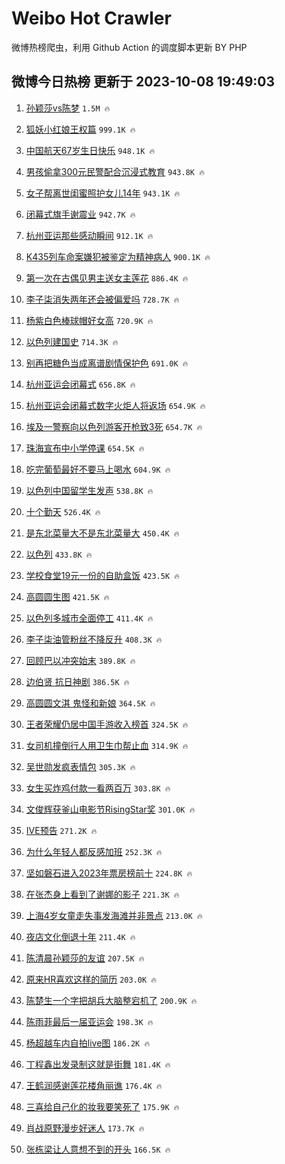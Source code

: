 # Weibo Hot Crawler 



微博热榜爬虫，利用 Github Action 的调度脚本更新 BY PHP 


## 微博今日热榜 更新于 2023-10-08 19:49:03 
1. [孙颖莎vs陈梦](https://s.weibo.com/weibo?q=%E5%AD%99%E9%A2%96%E8%8E%8Evs%E9%99%88%E6%A2%A6&t=31&band_rank=1&Refer=top) `1.5M 🔥` 

1. [狐妖小红娘王权篇](https://s.weibo.com/weibo?q=%E7%8B%90%E5%A6%96%E5%B0%8F%E7%BA%A2%E5%A8%98%E7%8E%8B%E6%9D%83%E7%AF%87&t=31&band_rank=2&Refer=top) `999.1K 🔥` 

1. [中国航天67岁生日快乐](https://s.weibo.com/weibo?q=%23%E4%B8%AD%E5%9B%BD%E8%88%AA%E5%A4%A967%E5%B2%81%E7%94%9F%E6%97%A5%E5%BF%AB%E4%B9%90%23&t=31&band_rank=3&Refer=top) `948.1K 🔥` 

1. [男孩偷拿300元民警配合沉浸式教育](https://s.weibo.com/weibo?q=%23%E7%94%B7%E5%AD%A9%E5%81%B7%E6%8B%BF300%E5%85%83%E6%B0%91%E8%AD%A6%E9%85%8D%E5%90%88%E6%B2%89%E6%B5%B8%E5%BC%8F%E6%95%99%E8%82%B2%23&t=31&band_rank=4&Refer=top) `943.8K 🔥` 

1. [女子帮离世闺蜜照护女儿14年](https://s.weibo.com/weibo?q=%23%E5%A5%B3%E5%AD%90%E5%B8%AE%E7%A6%BB%E4%B8%96%E9%97%BA%E8%9C%9C%E7%85%A7%E6%8A%A4%E5%A5%B3%E5%84%BF14%E5%B9%B4%23&t=31&band_rank=5&Refer=top) `943.1K 🔥` 

1. [闭幕式旗手谢震业](https://s.weibo.com/weibo?q=%23%E9%97%AD%E5%B9%95%E5%BC%8F%E6%97%97%E6%89%8B%E8%B0%A2%E9%9C%87%E4%B8%9A%23&t=31&band_rank=6&Refer=top) `942.7K 🔥` 

1. [杭州亚运那些感动瞬间](https://s.weibo.com/weibo?q=%23%E6%9D%AD%E5%B7%9E%E4%BA%9A%E8%BF%90%E9%82%A3%E4%BA%9B%E6%84%9F%E5%8A%A8%E7%9E%AC%E9%97%B4%23&t=31&band_rank=7&Refer=top) `912.1K 🔥` 

1. [K435列车命案嫌犯被鉴定为精神病人](https://s.weibo.com/weibo?q=%23K435%E5%88%97%E8%BD%A6%E5%91%BD%E6%A1%88%E5%AB%8C%E7%8A%AF%E8%A2%AB%E9%89%B4%E5%AE%9A%E4%B8%BA%E7%B2%BE%E7%A5%9E%E7%97%85%E4%BA%BA%23&t=31&band_rank=8&Refer=top) `900.1K 🔥` 

1. [第一次在古偶见男主送女主莲花](https://s.weibo.com/weibo?q=%23%E7%AC%AC%E4%B8%80%E6%AC%A1%E5%9C%A8%E5%8F%A4%E5%81%B6%E8%A7%81%E7%94%B7%E4%B8%BB%E9%80%81%E5%A5%B3%E4%B8%BB%E8%8E%B2%E8%8A%B1%23&t=31&band_rank=9&Refer=top) `886.4K 🔥` 

1. [李子柒消失两年还会被偏爱吗](https://s.weibo.com/weibo?q=%23%E6%9D%8E%E5%AD%90%E6%9F%92%E6%B6%88%E5%A4%B1%E4%B8%A4%E5%B9%B4%E8%BF%98%E4%BC%9A%E8%A2%AB%E5%81%8F%E7%88%B1%E5%90%97%23&t=31&band_rank=10&Refer=top) `728.7K 🔥` 

1. [杨紫白色棒球帽好女高](https://s.weibo.com/weibo?q=%23%E6%9D%A8%E7%B4%AB%E7%99%BD%E8%89%B2%E6%A3%92%E7%90%83%E5%B8%BD%E5%A5%BD%E5%A5%B3%E9%AB%98%23&t=31&band_rank=11&Refer=top) `720.9K 🔥` 

1. [以色列建国史](https://s.weibo.com/weibo?q=%23%E4%BB%A5%E8%89%B2%E5%88%97%E5%BB%BA%E5%9B%BD%E5%8F%B2%23&t=31&band_rank=12&Refer=top) `714.3K 🔥` 

1. [别再把糖色当成离谱剧情保护色](https://s.weibo.com/weibo?q=%23%E5%88%AB%E5%86%8D%E6%8A%8A%E7%B3%96%E8%89%B2%E5%BD%93%E6%88%90%E7%A6%BB%E8%B0%B1%E5%89%A7%E6%83%85%E4%BF%9D%E6%8A%A4%E8%89%B2%23&t=31&band_rank=13&Refer=top) `691.0K 🔥` 

1. [杭州亚运会闭幕式](https://s.weibo.com/weibo?q=%23%E6%9D%AD%E5%B7%9E%E4%BA%9A%E8%BF%90%E4%BC%9A%E9%97%AD%E5%B9%95%E5%BC%8F%23&t=31&band_rank=14&Refer=top) `656.8K 🔥` 

1. [杭州亚运会闭幕式数字火炬人将返场](https://s.weibo.com/weibo?q=%23%E6%9D%AD%E5%B7%9E%E4%BA%9A%E8%BF%90%E4%BC%9A%E9%97%AD%E5%B9%95%E5%BC%8F%E6%95%B0%E5%AD%97%E7%81%AB%E7%82%AC%E4%BA%BA%E5%B0%86%E8%BF%94%E5%9C%BA%23&t=31&band_rank=15&Refer=top) `654.9K 🔥` 

1. [埃及一警察向以色列游客开枪致3死](https://s.weibo.com/weibo?q=%23%E5%9F%83%E5%8F%8A%E4%B8%80%E8%AD%A6%E5%AF%9F%E5%90%91%E4%BB%A5%E8%89%B2%E5%88%97%E6%B8%B8%E5%AE%A2%E5%BC%80%E6%9E%AA%E8%87%B43%E6%AD%BB%23&t=31&band_rank=16&Refer=top) `654.7K 🔥` 

1. [珠海宣布中小学停课](https://s.weibo.com/weibo?q=%23%E7%8F%A0%E6%B5%B7%E5%AE%A3%E5%B8%83%E4%B8%AD%E5%B0%8F%E5%AD%A6%E5%81%9C%E8%AF%BE%23&t=31&band_rank=17&Refer=top) `654.5K 🔥` 

1. [吃完葡萄最好不要马上喝水](https://s.weibo.com/weibo?q=%E5%90%83%E5%AE%8C%E8%91%A1%E8%90%84%E6%9C%80%E5%A5%BD%E4%B8%8D%E8%A6%81%E9%A9%AC%E4%B8%8A%E5%96%9D%E6%B0%B4&t=31&band_rank=18&Refer=top) `604.9K 🔥` 

1. [以色列中国留学生发声](https://s.weibo.com/weibo?q=%23%E4%BB%A5%E8%89%B2%E5%88%97%E4%B8%AD%E5%9B%BD%E7%95%99%E5%AD%A6%E7%94%9F%E5%8F%91%E5%A3%B0%23&t=31&band_rank=19&Refer=top) `538.8K 🔥` 

1. [十个勤天](https://s.weibo.com/weibo?q=%E5%8D%81%E4%B8%AA%E5%8B%A4%E5%A4%A9&t=31&band_rank=20&Refer=top) `526.4K 🔥` 

1. [是东北菜量大不是东北菜量大](https://s.weibo.com/weibo?q=%23%E6%98%AF%E4%B8%9C%E5%8C%97%E8%8F%9C%E9%87%8F%E5%A4%A7%E4%B8%8D%E6%98%AF%E4%B8%9C%E5%8C%97%E8%8F%9C%E9%87%8F%E5%A4%A7%23&t=31&band_rank=21&Refer=top) `450.4K 🔥` 

1. [以色列](https://s.weibo.com/weibo?q=%E4%BB%A5%E8%89%B2%E5%88%97&t=31&band_rank=22&Refer=top) `433.8K 🔥` 

1. [学校食堂19元一份的自助盒饭](https://s.weibo.com/weibo?q=%E5%AD%A6%E6%A0%A1%E9%A3%9F%E5%A0%8219%E5%85%83%E4%B8%80%E4%BB%BD%E7%9A%84%E8%87%AA%E5%8A%A9%E7%9B%92%E9%A5%AD&t=31&band_rank=23&Refer=top) `423.5K 🔥` 

1. [高圆圆生图](https://s.weibo.com/weibo?q=%23%E9%AB%98%E5%9C%86%E5%9C%86%E7%94%9F%E5%9B%BE%23&t=31&band_rank=24&Refer=top) `421.5K 🔥` 

1. [以色列多城市全面停工](https://s.weibo.com/weibo?q=%23%E4%BB%A5%E8%89%B2%E5%88%97%E5%A4%9A%E5%9F%8E%E5%B8%82%E5%85%A8%E9%9D%A2%E5%81%9C%E5%B7%A5%23&t=31&band_rank=25&Refer=top) `411.4K 🔥` 

1. [李子柒油管粉丝不降反升](https://s.weibo.com/weibo?q=%23%E6%9D%8E%E5%AD%90%E6%9F%92%E6%B2%B9%E7%AE%A1%E7%B2%89%E4%B8%9D%E4%B8%8D%E9%99%8D%E5%8F%8D%E5%8D%87%23&t=31&band_rank=26&Refer=top) `408.3K 🔥` 

1. [回顾巴以冲突始末](https://s.weibo.com/weibo?q=%23%E5%9B%9E%E9%A1%BE%E5%B7%B4%E4%BB%A5%E5%86%B2%E7%AA%81%E5%A7%8B%E6%9C%AB%23&t=31&band_rank=27&Refer=top) `389.8K 🔥` 

1. [边伯贤 抗日神剧](https://s.weibo.com/weibo?q=%E8%BE%B9%E4%BC%AF%E8%B4%A4%20%E6%8A%97%E6%97%A5%E7%A5%9E%E5%89%A7&t=31&band_rank=28&Refer=top) `386.5K 🔥` 

1. [高圆圆文淇 鬼怪和新娘](https://s.weibo.com/weibo?q=%E9%AB%98%E5%9C%86%E5%9C%86%E6%96%87%E6%B7%87%20%E9%AC%BC%E6%80%AA%E5%92%8C%E6%96%B0%E5%A8%98&t=31&band_rank=29&Refer=top) `364.5K 🔥` 

1. [王者荣耀仍居中国手游收入榜首](https://s.weibo.com/weibo?q=%23%E7%8E%8B%E8%80%85%E8%8D%A3%E8%80%80%E4%BB%8D%E5%B1%85%E4%B8%AD%E5%9B%BD%E6%89%8B%E6%B8%B8%E6%94%B6%E5%85%A5%E6%A6%9C%E9%A6%96%23&t=31&band_rank=30&Refer=top) `324.5K 🔥` 

1. [女司机撞倒行人用卫生巾帮止血](https://s.weibo.com/weibo?q=%23%E5%A5%B3%E5%8F%B8%E6%9C%BA%E6%92%9E%E5%80%92%E8%A1%8C%E4%BA%BA%E7%94%A8%E5%8D%AB%E7%94%9F%E5%B7%BE%E5%B8%AE%E6%AD%A2%E8%A1%80%23&t=31&band_rank=31&Refer=top) `314.9K 🔥` 

1. [吴世勋发疯表情包](https://s.weibo.com/weibo?q=%23%E5%90%B4%E4%B8%96%E5%8B%8B%E5%8F%91%E7%96%AF%E8%A1%A8%E6%83%85%E5%8C%85%23&t=31&band_rank=32&Refer=top) `305.3K 🔥` 

1. [女生买炸鸡付款一看两百万](https://s.weibo.com/weibo?q=%23%E5%A5%B3%E7%94%9F%E4%B9%B0%E7%82%B8%E9%B8%A1%E4%BB%98%E6%AC%BE%E4%B8%80%E7%9C%8B%E4%B8%A4%E7%99%BE%E4%B8%87%23&t=31&band_rank=33&Refer=top) `303.8K 🔥` 

1. [文俊辉获釜山电影节RisingStar奖](https://s.weibo.com/weibo?q=%23%E6%96%87%E4%BF%8A%E8%BE%89%E8%8E%B7%E9%87%9C%E5%B1%B1%E7%94%B5%E5%BD%B1%E8%8A%82RisingStar%E5%A5%96%23&t=31&band_rank=34&Refer=top) `301.0K 🔥` 

1. [IVE预告](https://s.weibo.com/weibo?q=IVE%E9%A2%84%E5%91%8A&t=31&band_rank=35&Refer=top) `271.2K 🔥` 

1. [为什么年轻人都反感加班](https://s.weibo.com/weibo?q=%23%E4%B8%BA%E4%BB%80%E4%B9%88%E5%B9%B4%E8%BD%BB%E4%BA%BA%E9%83%BD%E5%8F%8D%E6%84%9F%E5%8A%A0%E7%8F%AD%23&t=31&band_rank=36&Refer=top) `252.3K 🔥` 

1. [坚如磐石进入2023年票房榜前十](https://s.weibo.com/weibo?q=%23%E5%9D%9A%E5%A6%82%E7%A3%90%E7%9F%B3%E8%BF%9B%E5%85%A52023%E5%B9%B4%E7%A5%A8%E6%88%BF%E6%A6%9C%E5%89%8D%E5%8D%81%23&t=31&band_rank=37&Refer=top) `224.8K 🔥` 

1. [在张杰身上看到了谢娜的影子](https://s.weibo.com/weibo?q=%23%E5%9C%A8%E5%BC%A0%E6%9D%B0%E8%BA%AB%E4%B8%8A%E7%9C%8B%E5%88%B0%E4%BA%86%E8%B0%A2%E5%A8%9C%E7%9A%84%E5%BD%B1%E5%AD%90%23&t=31&band_rank=38&Refer=top) `221.3K 🔥` 

1. [上海4岁女童走失事发海滩并非景点](https://s.weibo.com/weibo?q=%23%E4%B8%8A%E6%B5%B74%E5%B2%81%E5%A5%B3%E7%AB%A5%E8%B5%B0%E5%A4%B1%E4%BA%8B%E5%8F%91%E6%B5%B7%E6%BB%A9%E5%B9%B6%E9%9D%9E%E6%99%AF%E7%82%B9%23&t=31&band_rank=39&Refer=top) `213.0K 🔥` 

1. [夜店文化倒退十年](https://s.weibo.com/weibo?q=%E5%A4%9C%E5%BA%97%E6%96%87%E5%8C%96%E5%80%92%E9%80%80%E5%8D%81%E5%B9%B4&t=31&band_rank=40&Refer=top) `211.4K 🔥` 

1. [陈清晨孙颖莎的友谊](https://s.weibo.com/weibo?q=%23%E9%99%88%E6%B8%85%E6%99%A8%E5%AD%99%E9%A2%96%E8%8E%8E%E7%9A%84%E5%8F%8B%E8%B0%8A%23&t=31&band_rank=41&Refer=top) `207.5K 🔥` 

1. [原来HR喜欢这样的简历](https://s.weibo.com/weibo?q=%23%E5%8E%9F%E6%9D%A5HR%E5%96%9C%E6%AC%A2%E8%BF%99%E6%A0%B7%E7%9A%84%E7%AE%80%E5%8E%86%23&t=31&band_rank=42&Refer=top) `203.0K 🔥` 

1. [陈楚生一个字把胡兵大脑整宕机了](https://s.weibo.com/weibo?q=%23%E9%99%88%E6%A5%9A%E7%94%9F%E4%B8%80%E4%B8%AA%E5%AD%97%E6%8A%8A%E8%83%A1%E5%85%B5%E5%A4%A7%E8%84%91%E6%95%B4%E5%AE%95%E6%9C%BA%E4%BA%86%23&t=31&band_rank=43&Refer=top) `200.9K 🔥` 

1. [陈雨菲最后一届亚运会](https://s.weibo.com/weibo?q=%23%E9%99%88%E9%9B%A8%E8%8F%B2%E6%9C%80%E5%90%8E%E4%B8%80%E5%B1%8A%E4%BA%9A%E8%BF%90%E4%BC%9A%23&t=31&band_rank=44&Refer=top) `198.3K 🔥` 

1. [杨超越车内自拍live图](https://s.weibo.com/weibo?q=%23%E6%9D%A8%E8%B6%85%E8%B6%8A%E8%BD%A6%E5%86%85%E8%87%AA%E6%8B%8Dlive%E5%9B%BE%23&t=31&band_rank=45&Refer=top) `186.2K 🔥` 

1. [丁程鑫出发录制这就是街舞](https://s.weibo.com/weibo?q=%23%E4%B8%81%E7%A8%8B%E9%91%AB%E5%87%BA%E5%8F%91%E5%BD%95%E5%88%B6%E8%BF%99%E5%B0%B1%E6%98%AF%E8%A1%97%E8%88%9E%23&t=31&band_rank=46&Refer=top) `181.4K 🔥` 

1. [王鹤润感谢莲花楼角丽谯](https://s.weibo.com/weibo?q=%23%E7%8E%8B%E9%B9%A4%E6%B6%A6%E6%84%9F%E8%B0%A2%E8%8E%B2%E8%8A%B1%E6%A5%BC%E8%A7%92%E4%B8%BD%E8%B0%AF%23&t=31&band_rank=47&Refer=top) `176.4K 🔥` 

1. [三喜给自己化的妆我要笑死了](https://s.weibo.com/weibo?q=%E4%B8%89%E5%96%9C%E7%BB%99%E8%87%AA%E5%B7%B1%E5%8C%96%E7%9A%84%E5%A6%86%E6%88%91%E8%A6%81%E7%AC%91%E6%AD%BB%E4%BA%86&t=31&band_rank=48&Refer=top) `175.9K 🔥` 

1. [肖战原野漫步好迷人](https://s.weibo.com/weibo?q=%23%E8%82%96%E6%88%98%E5%8E%9F%E9%87%8E%E6%BC%AB%E6%AD%A5%E5%A5%BD%E8%BF%B7%E4%BA%BA%23&t=31&band_rank=49&Refer=top) `173.7K 🔥` 

1. [张栋梁让人意想不到的开头](https://s.weibo.com/weibo?q=%23%E5%BC%A0%E6%A0%8B%E6%A2%81%E8%AE%A9%E4%BA%BA%E6%84%8F%E6%83%B3%E4%B8%8D%E5%88%B0%E7%9A%84%E5%BC%80%E5%A4%B4%23&t=31&band_rank=50&Refer=top) `166.5K 🔥` 

